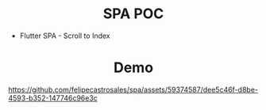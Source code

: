 <h1 align="center">SPA POC</h1>

- Flutter SPA - Scroll to Index

<h1 align="center">Demo</h1>

https://github.com/felipecastrosales/spa/assets/59374587/dee5c46f-d8be-4593-b352-147746c96e3c
